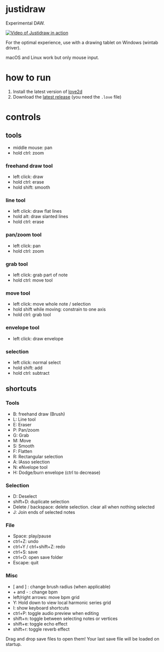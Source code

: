 # justidraw

Experimental DAW.

[![Video of Justidraw in action](http://img.youtube.com/vi/JhLQWR3zdeU/0.jpg)](http://www.youtube.com/watch?v=JhLQWR3zdeU)

For the optimal experience, use with a drawing tablet on Windows (wintab driver).

macOS and Linux work but only mouse input.

# how to run

1. Install the latest version of [love2d](https://love2d.org/)
2. Download the [latest release](https://github.com/Sin-tel/justidraw/releases) (you need the `.love` file)

# controls

## tools
* middle mouse: pan
* hold ctrl: zoom
### freehand draw tool
* left click: draw
* hold ctrl: erase
* hold shift: smooth
### line tool
* left click: draw flat lines
* hold alt: draw slanted lines
* hold ctrl: erase
### pan/zoom tool
* left click: pan
* hold ctrl: zoom
### grab tool
* left click: grab part of note
* hold ctrl: move tool
### move tool
* left click: move whole note / selection
* hold shift while moving: constrain to one axis
* hold ctrl: grab tool
### envelope tool
* left click: draw envelope 
### selection
* left click: normal select
* hold shift: add
* hold ctrl: subtract

## shortcuts
### Tools
* B: freehand draw (Brush)
* L: Line tool
* E: Eraser
* P: Pan/zoom
* G: Grab
* M: Move
* S: Smooth
* F: Flatten
* R: Rectangular selection
* A: lAsso selection
* N: eNvelope tool
* H: Dodge/burn envelope (ctrl to decrease)
### Selection
* D: Deselect
* shift+D: duplicate selection
* Delete / backspace: delete selection. clear all when nothing selected
* J: Join ends of selected notes
### File
* Space: play/pause
* ctrl+Z: undo
* ctrl+Y / ctrl+shift+Z: redo
* ctrl+S: save 
* ctrl+O: open save folder 
* Escape: quit
### Misc
* [ and ] : change brush radius (when applicable)
* \+ and - : change bpm
* left/right arrows: move bpm grid
* Y: Hold down to view local harmonic series grid
* I: show keyboard shortcuts
* ctrl+P: toggle audio preview when editing
* shift+n: toggle between selecting notes or vertices
* shift+e: toggle echo effect
* shift+r: toggle reverb effect

Drag and drop save files to open them!
Your last save file will be loaded on startup.

